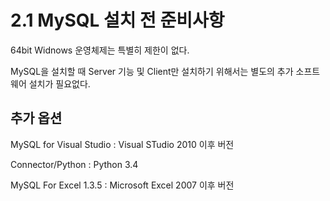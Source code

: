 # 2.1 MySQL 설치 전 준비사항

64bit Widnows 운영체제는 특별히 제한이 없다.

MySQL을 설치할 때 Server 기능 및 Client만 설치하기 위해서는 별도의 추가 소프트웨어 설치가 필요없다.

## 추가 옵션

MySQL for Visual Studio : Visual STudio 2010 이후 버전

Connector/Python : Python 3.4 

MySQL For Excel 1.3.5 : Microsoft Excel 2007 이후 버전